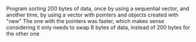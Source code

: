 Program sorting 200 bytes of data, once by using a sequential vector, and another time, by using a vector with pointers and objects created with "new"
The one with the pointers was faster, which makes sense considering it only needs to swap 8 bytes of data, instead of 200 bytes for the other one
